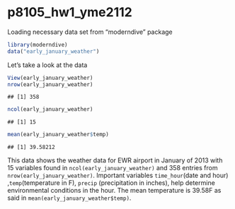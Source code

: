 p8105_hw1_yme2112
================

Loading necessary data set from “moderndive” package

``` r
library(moderndive)
data("early_january_weather")
```

Let’s take a look at the data

``` r
View(early_january_weather)
nrow(early_january_weather)
```

    ## [1] 358

``` r
ncol(early_january_weather)
```

    ## [1] 15

``` r
mean(early_january_weather$temp)
```

    ## [1] 39.58212

This data shows the weather data for EWR airport in January of 2013 with
15 variables found in `ncol(early_january_weather)` and 358 entries from
`nrow(early_january_weather)`. Important variables `time_hour`(date and
hour) ,`temp`(temperature in F), `precip` (precipitation in inches),
help determine environmental conditions in the hour. The mean
temperature is 39.58F as said in `mean(early_january_weather$temp)`.

